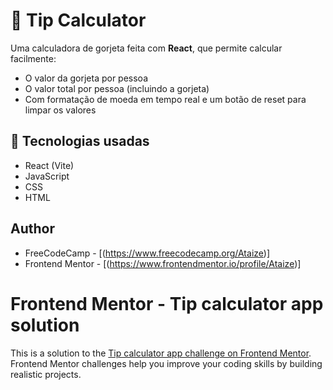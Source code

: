 # 💸 Tip Calculator

Uma calculadora de gorjeta feita com **React**, que permite calcular facilmente:

- O valor da gorjeta por pessoa
- O valor total por pessoa (incluindo a gorjeta)
- Com formatação de moeda em tempo real e um botão de reset para limpar os valores

## 🚀 Tecnologias usadas

- React (Vite)
- JavaScript
- CSS
- HTML

## Author

- FreeCodeCamp - [(https://www.freecodecamp.org/Ataize)]
- Frontend Mentor - [(https://www.frontendmentor.io/profile/Ataize)]

# Frontend Mentor - Tip calculator app solution

This is a solution to the [Tip calculator app challenge on Frontend Mentor](https://www.frontendmentor.io/challenges/tip-calculator-app-ugJNGbJUX). Frontend Mentor challenges help you improve your coding skills by building realistic projects.
